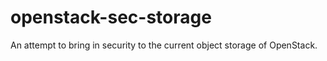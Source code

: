 openstack-sec-storage
=====================

An attempt to bring in security to the current object storage of OpenStack. 